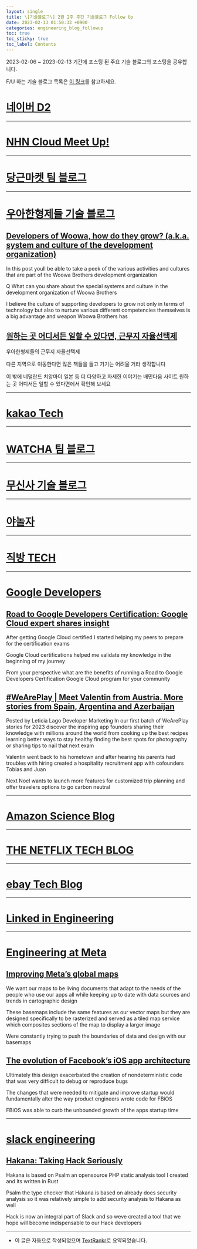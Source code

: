 ```yaml
---
layout: single
title: \[기술블로그\] 2월 2주 주간 기술블로그 Follow Up
date: 2023-02-13 01:50:33 +0900
categories: engineering_blog_followup
toc: true
toc_sticky: true
toc_label: Contents
---
```


2023-02-06 ~ 2023-02-13 기간에 포스팅 된 주요 기술 블로그의 포스팅을 공유합니다.

F/U 하는 기술 블로그 목록은 [이 링크](https://cherrue.github.io/engineering_blog_followup/searchengine/FU-%EA%B8%B0%EC%88%A0-%EB%B8%94%EB%A1%9C%EA%B7%B8-%EB%AA%A9%EB%A1%9D/)를 참고하세요.

# [네이버 D2](https://d2.naver.com/d2.atom)

---



# [NHN Cloud Meet Up!](https://meetup.toast.com/rss)

---



# [당근마켓 팀 블로그](https://medium.com/feed/daangn)

---



# [우아한형제들 기술 블로그](https://techblog.woowahan.com/feed/)

## [Developers of Woowa, how do they grow? (a.k.a. system and culture of the development organization)](https://techblog.woowahan.com/10538/)

 In this post youll be able to take a peek of the various activities and cultures that are part of the Woowa Brothers development organization

 Q What can you share about the special systems and culture in the development organization of Woowa Brothers

 I believe the culture of supporting developers to grow not only in terms of technology but also to nurture various different competencies themselves is a big advantage and weapon Woowa Brothers has

## [원하는 곳 어디서든 일할 수 있다면, 근무지 자율선택제](https://techblog.woowahan.com/10504/)

 우아한형제들의 근무지 자율선택제

 다른 지역으로 이동한다면 많은 책들을 들고 가기는 어려울 거라 생각합니다

 이 밖에 네덜란드 치앙마이 일본 등 더 다양하고 자세한 이야기는 배민다움 사이트 원하는 곳 어디서든 일할 수 있다면에서 확인해 보세요

---



# [kakao Tech](https://tech.kakao.com/feed/)

---



# [WATCHA 팀 블로그](https://medium.com/feed/watcha)

---



# [무신사 기술 블로그](https://medium.com/feed/musinsa-tech)

---



# [야놀자](https://medium.com/feed/yanolja)

---



# [직방 TECH](https://medium.com/feed/zigbang)

---



# [Google Developers](https://developers.googleblog.com/feeds/posts/default?alt=rss)

## [Road to Google Developers Certification: Google Cloud expert shares insight](http://developers.googleblog.com/2023/02/road-to-google-developers-certification-google-cloud-expert-shares-insight.html)

 After getting Google Cloud certified I started helping my peers to prepare for the certification exams

 Google Cloud certifications helped me validate my knowledge in the beginning of my journey

  From your perspective what are the benefits of running a Road to Google Developers Certification  Google Cloud program for your community

## [#WeArePlay | Meet Valentin from Austria. More stories from Spain, Argentina and Azerbaijan](http://developers.googleblog.com/2023/02/weareplay-meet-valentin-from-austria-more-stores-from-spain-argentina-azerbaijan.html)

 Posted by Leticia Lago Developer Marketing   In our first batch of WeArePlay stories for 2023 discover the inspiring app founders sharing their knowledge with millions around the world from cooking up the best recipes learning better ways to stay healthy finding the best spots for photography or sharing tips to nail that next exam

 Valentin went back to his hometown and after hearing his parents had troubles with hiring created a hospitality recruitment app with cofounders Tobias and Juan

 Next Noel wants to launch more features for customized trip planning and offer travelers options to go carbon neutral

---



# [Amazon Science Blog](https://www.amazon.science/index.rss)

---



# [THE NETFLIX TECH BLOG](https://netflixtechblog.com/feed)

---



# [ebay Tech Blog](https://tech.ebayinc.com/rss)

---



# [Linked in Engineering](https://engineering.linkedin.com/blog.rss.html)

---



# [Engineering at Meta](https://engineering.fb.com/feed/)

## [Improving Meta’s global maps](https://engineering.fb.com/2023/02/07/web/basemap-facebook-instagram-whatsapp-improvements/)

 We want our maps to be living documents that adapt to the needs of the people who use our apps all while keeping up to date with data sources and trends in cartographic design

 These basemaps include the same features as our vector maps but they are designed specifically to be rasterized and served as a tiled map service which composites sections of the map to display a larger image

 Were constantly trying to push the boundaries of data and design with our basemaps

## [The evolution of Facebook’s iOS app architecture](https://engineering.fb.com/2023/02/06/ios/facebook-ios-app-architecture/)

 Ultimately this design exacerbated the creation of nondeterministic code that was very difficult to debug or reproduce bugs

 The changes that were needed to mitigate and improve startup would fundamentally alter the way product engineers wrote code for FBiOS

 FBiOS was able to curb the unbounded growth of the apps startup time

---



# [slack engineering](https://slack.engineering/feed/)

## [Hakana: Taking Hack Seriously](https://slack.engineering/hakana-taking-hack-seriously/)

 Hakana is based on Psalm an opensource PHP static analysis tool I created and its written in Rust

 Psalm the type checker that Hakana is based on already does security analysis so it was relatively simple to add security analysis to Hakana as well

 Hack is now an integral part of Slack and so weve created a tool that we hope will become indispensable to our Hack developers

---

* 이 글은 자동으로 작성되었으며 [TextRankr](https://github.com/theeluwin/textrankr)로 요약되었습니다.
